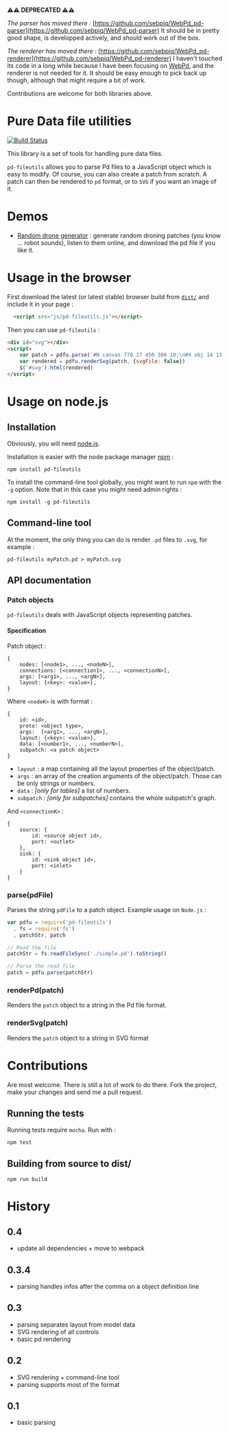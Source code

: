 **⚠️⚠️ DEPRECATED ⚠️⚠️**

*The parser has moved there :* [https://github.com/sebpiq/WebPd_pd-parser](https://github.com/sebpiq/WebPd_pd-parser)
It should be in pretty good shape, is developped actively, and should work out of the box.

*The renderer has moved there :* [https://github.com/sebpiq/WebPd_pd-renderer](https://github.com/sebpiq/WebPd_pd-renderer)
I haven't touched its code in a long while because I have been focusing on [WebPd](https://github.com/sebpiq/WebPd), and the renderer is not needed for it. 
It should be easy enough to pick back up though, although that might require a bit of work.

Contributions are welcome for both libraries above.


Pure Data file utilities
==========================

[![Build Status](https://github.com/sebpiq/pd-fileutils/actions/workflows/nodejs.yml/badge.svg)](https://github.com/sebpiq/pd-fileutils/actions)

This library is a set of tools for handling pure data files.

`pd-fileutils` allows you to parse Pd files to a JavaScript object which is easy to modify. Of course, you can also create a patch from scratch. A patch can then be rendered to `pd` format, or to `SVG` if you want an image of it.

Demos
======
- [Random drone generator](http://sebpiq.github.com/pd-fileutils/demos/randomDrone.html) : generate random droning patches (you know ... robot sounds), listen to them online, and download the pd file if you like it. 


Usage in the browser
======================

First download the latest (or latest stable) browser build from [`dist/`](https://github.com/sebpiq/pd-fileutils/tree/master/dist) and include it in your page : 

```html
  <script src="js/pd-fileutils.js"></script>
```

Then you can use `pd-fileutils` :

```html
<div id="svg"></div>
<script>
    var patch = pdfu.parse('#N canvas 778 17 450 300 10;\n#X obj 14 13 loadbang;\n#X obj 14 34 print bla;\n#X connect 0 0 1 0;')
    var rendered = pdfu.renderSvg(patch, {svgFile: false})
    $('#svg').html(rendered)
</script>
```

Usage on node.js
==================

Installation
-------------

Obviously, you will need [node.js](http://nodejs.org/).

Installation is easier with the node package manager [npm](https://npmjs.org/) :

```
npm install pd-fileutils
```

To install the command-line tool globally, you might want to run `npm` with the `-g` option. Note that in this case you might need admin rights :

```
npm install -g pd-fileutils
```


Command-line tool
------------------

At the moment, the only thing you can do is render `.pd` files to `.svg`, for example : 

```
pd-fileutils myPatch.pd > myPatch.svg
```


API documentation
-------------------

### Patch objects

`pd-fileutils` deals with JavaScript objects representing patches.

#### Specification

Patch object :

```
{
    nodes: [<node1>, ..., <nodeN>],
    connections: [<connection1>, ..., <connectionN>],
    args: [<arg1>, ..., <argN>],
    layout: {<key>: <value>},
}
```

Where `<nodeK>` is with format :

```
{
    id: <id>,
    proto: <object type>,
    args:  [<arg1>, ..., <argN>],
    layout: {<key>: <value>},
    data: [<number1>, ..., <numberN>],
    subpatch: <a patch object>
}
```

- `layout` : a map containing all the layout properties of the object/patch.
- `args` : an array of the creation arguments of the object/patch. Those can be only strings or numbers.
- `data` : *[only for tables]* a list of numbers.
- `subpatch` : *[only for subpatches]* contains the whole subpatch's graph.


And `<connectionK>` :

```
{
    source: {
        id: <source object id>,
        port: <outlet>
    },
    sink: {
        id: <sink object id>,
        port: <inlet>
    }
}
```


### parse(pdFile)

Parses the string `pdFile` to a patch object. Example usage on `Node.js` :

```javascript
var pdfu = require('pd-fileutils')
  , fs = require('fs')
  , patchStr, patch

// Read the file
patchStr = fs.readFileSync('./simple.pd').toString()

// Parse the read file
patch = pdfu.parse(patchStr)
```

### renderPd(patch)

Renders the `patch` object to a string in the Pd file format.


### renderSvg(patch)

Renders the `patch` object to a string in SVG format


Contributions
===============

Are most welcome. There is still a lot of work to do there. Fork the project, make your changes and send me a pull request.


Running the tests
------------------

Running tests require `mocha`. Run with :

`npm test`


Building from source to dist/
-------------------------------

`npm run build`


History
========

0.4
------

- update all dependencies + move to webpack


0.3.4
------

- parsing handles infos after the comma on a object definition line


0.3
----

- parsing separates layout from model data
- SVG rendering of all controls
- basic pd rendering

0.2
----

- SVG rendering + command-line tool
- parsing supports most of the format 

0.1
----

- basic parsing

